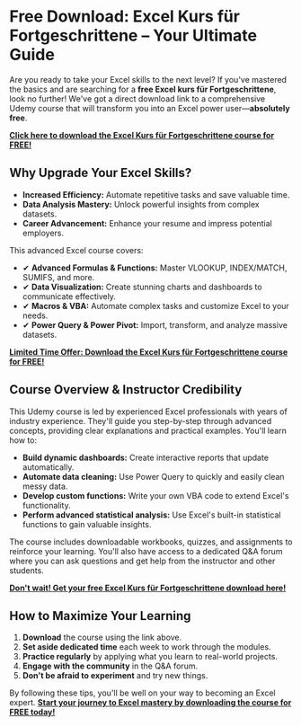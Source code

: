 # Free Download: Excel Kurs für Fortgeschrittene – Your Ultimate Guide

Are you ready to take your Excel skills to the next level? If you've mastered the basics and are searching for a **free Excel kurs für Fortgeschrittene**, look no further! We've got a direct download link to a comprehensive Udemy course that will transform you into an Excel power user—**absolutely free**.

[**Click here to download the Excel Kurs für Fortgeschrittene course for FREE!**](https://udemywork.com/excel-kurs-fur-fortgeschrittene)

## Why Upgrade Your Excel Skills?

*   **Increased Efficiency:** Automate repetitive tasks and save valuable time.
*   **Data Analysis Mastery:** Unlock powerful insights from complex datasets.
*   **Career Advancement:** Enhance your resume and impress potential employers.

This advanced Excel course covers:

*   ✔ **Advanced Formulas & Functions:** Master VLOOKUP, INDEX/MATCH, SUMIFS, and more.
*   ✔ **Data Visualization:** Create stunning charts and dashboards to communicate effectively.
*   ✔ **Macros & VBA:** Automate complex tasks and customize Excel to your needs.
*   ✔ **Power Query & Power Pivot:** Import, transform, and analyze massive datasets.

[**Limited Time Offer: Download the Excel Kurs für Fortgeschrittene course for FREE!**](https://udemywork.com/excel-kurs-fur-fortgeschrittene)

## Course Overview & Instructor Credibility

This Udemy course is led by experienced Excel professionals with years of industry experience. They'll guide you step-by-step through advanced concepts, providing clear explanations and practical examples. You'll learn how to:

*   **Build dynamic dashboards:** Create interactive reports that update automatically.
*   **Automate data cleaning:** Use Power Query to quickly and easily clean messy data.
*   **Develop custom functions:** Write your own VBA code to extend Excel's functionality.
*   **Perform advanced statistical analysis:** Use Excel's built-in statistical functions to gain valuable insights.

The course includes downloadable workbooks, quizzes, and assignments to reinforce your learning. You'll also have access to a dedicated Q&A forum where you can ask questions and get help from the instructor and other students.

[**Don't wait! Get your free Excel Kurs für Fortgeschrittene download here!**](https://udemywork.com/excel-kurs-fur-fortgeschrittene)

## How to Maximize Your Learning

1.  **Download** the course using the link above.
2.  **Set aside dedicated time** each week to work through the modules.
3.  **Practice regularly** by applying what you learn to real-world projects.
4.  **Engage with the community** in the Q&A forum.
5.  **Don't be afraid to experiment** and try new things.

By following these tips, you'll be well on your way to becoming an Excel expert. **[Start your journey to Excel mastery by downloading the course for FREE today!](https://udemywork.com/excel-kurs-fur-fortgeschrittene)**
